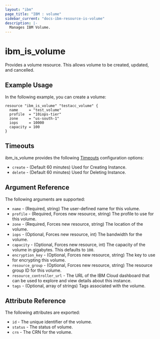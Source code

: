 ```yaml
---
layout: "ibm"
page_title: "IBM : volume"
sidebar_current: "docs-ibm-resource-is-volume"
description: |-
  Manages IBM Volume.
---
```


# ibm\_is_volume

Provides a volume resource. This allows volume to be created, updated, and cancelled.


## Example Usage

In the following example, you can create a volume:

```hcl
resource "ibm_is_volume" "testacc_volume" {
  name     = "test_volume"
  profile  = "10iops-tier"
  zone     = "us-south-1"
  iops     = 10000
  capacity = 100
}

```

## Timeouts

ibm_is_volume provides the following [Timeouts](https://www.terraform.io/docs/configuration/resources.html#timeouts) configuration options:

* `create` - (Default 60 minutes) Used for Creating Instance.
* `delete` - (Default 60 minutes) Used for Deleting Instance.


## Argument Reference

The following arguments are supported:

* `name` - (Required, string) The user-defined name for this volume.
* `profile` - (Required, Forces new resource, string) The profile to use for this volume.
* `zone` - (Required, Forces new resource, string) The location of the volume.
* `iops` - (Optional, Forces new resource, int) The bandwidth for the volume.
* `capacity` - (Optional, Forces new resource, int) The capacity of the volume in gigabytes. This defaults to `100`.
* `encryption_key` - (Optional, Forces new resource, string) The key to use for encrypting this volume.
* `resource_group` - (Optional, Forces new resource, string) The resource group ID for this volume.
* `resource_controller_url` - The URL of the IBM Cloud dashboard that can be used to explore and view details about this instance.
* `tags` - (Optional, array of strings) Tags associated with the volume.

## Attribute Reference

The following attributes are exported:

* `id` - The unique identifier of the volume.
* `status` - The status of volume.
* `crn` - The CRN for the volume.